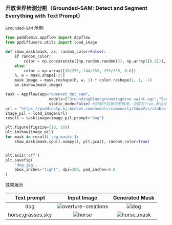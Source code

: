 

### 开放世界检测分割（Grounded-SAM: Detect and Segment Everything with Text Prompt）

`Grounded-SAM` 示例:

```python
from paddlemix.appflow import Appflow
from ppdiffusers.utils import load_image

def show_mask(mask, ax, random_color=False):
    if random_color:
        color = np.concatenate([np.random.random(3), np.array([0.6])], axis=0)
    else:
        color = np.array([30/255, 144/255, 255/255, 0.6])
    h, w = mask.shape[-2:]
    mask_image = mask.reshape(h, w, 1) * color.reshape(1, 1, -1)
    ax.imshow(mask_image)

task = Appflow(app="openset_det_sam",
                   models=["GroundingDino/groundingdino-swint-ogc","Sam/SamVitH-1024"],
                   static_mode=False) #如果开启静态图推理，设置为True,默认动态图
url = "https://paddlenlp.bj.bcebos.com/models/community/CompVis/stable-diffusion-v1-4/overture-creations.png"
image_pil = load_image(url)
result = task(image=image_pil,prompt="dog")

plt.figure(figsize=(10, 10))
plt.imshow(image_pil)
for mask in result['seg_masks']:
    show_mask(mask.cpu().numpy(), plt.gca(), random_color=True)


plt.axis('off')
plt.savefig(
    'dog.jpg',
    bbox_inches="tight", dpi=300, pad_inches=0.0
)

```

效果展示

<div align="center">

| Text prompt | Input Image | Generated Mask |
|:----:|:----:|:----:|
| dog | ![overture-creations](https://github.com/LokeZhou/PaddleMIX/assets/13300429/fe13b5f6-e773-41c2-9660-3b2747575fc1) | ![dog](https://github.com/LokeZhou/PaddleMIX/assets/13300429/f472cbd9-7b68-4699-888c-d4ea87fa8256) |
| horse,grasses,sky | ![horse](https://github.com/LokeZhou/PaddleMIX/assets/13300429/cae06f3c-a0e3-46cb-8231-6e9eae58bc2b) | ![horse_mask](https://github.com/LokeZhou/PaddleMIX/assets/13300429/3e5e14b9-1089-43d5-8775-1fe678f104b1) |
</div>
